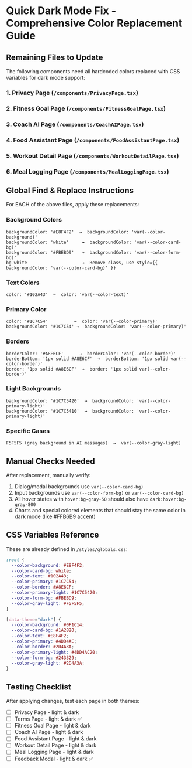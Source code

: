 # Quick Dark Mode Fix - Comprehensive Color Replacement Guide

## Remaining Files to Update

The following components need all hardcoded colors replaced with CSS variables for dark mode support:

### 1. Privacy Page (`/components/PrivacyPage.tsx`)
### 2. Fitness Goal Page (`/components/FitnessGoalPage.tsx`)
### 3. Coach AI Page (`/components/CoachAIPage.tsx`)
### 4. Food Assistant Page (`/components/FoodAssistantPage.tsx`)
### 5. Workout Detail Page (`/components/WorkoutDetailPage.tsx`)
### 6. Meal Logging Page (`/components/MealLoggingPage.tsx`)

## Global Find & Replace Instructions

For EACH of the above files, apply these replacements:

### Background Colors
```
backgroundColor: '#E8F4F2'  →  backgroundColor: 'var(--color-background)'
backgroundColor: 'white'     →  backgroundColor: 'var(--color-card-bg)'
backgroundColor: '#FBEBD9'   →  backgroundColor: 'var(--color-form-bg)'
bg-white                     →  Remove class, use style={{ backgroundColor: 'var(--color-card-bg)' }}
```

### Text Colors
```
color: '#102A43'  →  color: 'var(--color-text)'
```

### Primary Color
```
color: '#1C7C54'          →  color: 'var(--color-primary)'
backgroundColor: '#1C7C54' →  backgroundColor: 'var(--color-primary)'
```

### Borders
```
borderColor: '#A8E6CF'      →  borderColor: 'var(--color-border)'
borderBottom: '1px solid #A8E6CF'  →  borderBottom: '1px solid var(--color-border)'
border: '1px solid #A8E6CF'  →  border: '1px solid var(--color-border)'
```

### Light Backgrounds
```
backgroundColor: '#1C7C5420'  →  backgroundColor: 'var(--color-primary-light)'
backgroundColor: '#1C7C5410'  →  backgroundColor: 'var(--color-primary-light)'
```

### Specific Cases
```
F5F5F5 (gray background in AI messages)  →  var(--color-gray-light)
```

## Manual Checks Needed

After replacement, manually verify:
1. Dialog/modal backgrounds use `var(--color-card-bg)`
2. Input backgrounds use `var(--color-form-bg)` or `var(--color-card-bg)`
3. All hover states with `hover:bg-gray-50` should also have `dark:hover:bg-gray-800`
4. Charts and special colored elements that should stay the same color in dark mode (like #FFB6B9 accent)

## CSS Variables Reference

These are already defined in `/styles/globals.css`:

```css
:root {
  --color-background: #E8F4F2;
  --color-card-bg: white;
  --color-text: #102A43;
  --color-primary: #1C7C54;
  --color-border: #A8E6CF;
  --color-primary-light: #1C7C5420;
  --color-form-bg: #FBEBD9;
  --color-gray-light: #F5F5F5;
}

[data-theme="dark"] {
  --color-background: #0F1C14;
  --color-card-bg: #1A2820;
  --color-text: #E8F4F2;
  --color-primary: #4DD4AC;
  --color-border: #2D4A3A;
  --color-primary-light: #4DD4AC20;
  --color-form-bg: #243329;
  --color-gray-light: #2D4A3A;
}
```

## Testing Checklist

After applying changes, test each page in both themes:
- [ ] Privacy Page - light & dark
- [ ] Terms Page - light & dark ✅
- [ ] Fitness Goal Page - light & dark
- [ ] Coach AI Page - light & dark  
- [ ] Food Assistant Page - light & dark
- [ ] Workout Detail Page - light & dark
- [ ] Meal Logging Page - light & dark
- [ ] Feedback Modal - light & dark ✅
